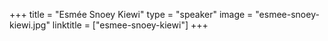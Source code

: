+++
title = "Esmée Snoey Kiewi"
type = "speaker"
image = "esmee-snoey-kiewi.jpg"
linktitle = ["esmee-snoey-kiewi"]
+++